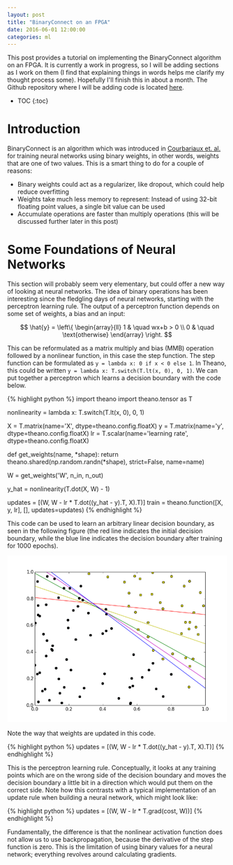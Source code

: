 ```yaml
---
layout: post
title: "BinaryConnect on an FPGA"
date: 2016-06-01 12:00:00
categories: ml
---
```


This post provides a tutorial on implementing the BinaryConnect algorithm on an FPGA. It is currently a work in progress, so I will be adding sections as I work on them (I find that explaining things in words helps me clarify my thought process some). Hopefully I'll finish this in about a month. The Github repository where I will be adding code is located [here](https://github.com/codekansas/binary-ml).

* TOC
{:toc}

# Introduction

BinaryConnect is an algorithm which was introduced in [Courbariaux et. al.](bengio) for training neural networks using binary weights, in other words, weights that are one of two values. This is a smart thing to do for a couple of reasons:

 - Binary weights could act as a regularizer, like dropout, which could help reduce overfitting
 - Weights take much less memory to represent: Instead of using 32-bit floating point values, a single bit value can be used
 - Accumulate operations are faster than multiply operations (this will be discussed further later in this post)

# Some Foundations of Neural Networks

This section will probably seem very elementary, but could offer a new way of looking at neural networks. The idea of binary operations has been interesting since the fledgling days of neural networks, starting with the perceptron learning rule. The output of a perceptron function depends on some set of weights, a bias and an input:

$$
\hat{y} = \left\{
        \begin{array}{ll}
            1 & \quad wx+b > 0 \\
            0 & \quad \text{otherwise}
        \end{array}
    \right.
$$

This can be reformulated as a matrix multiply and bias (MMB) operation followed by a nonlinear function, in this case the step function. The step function can be formulated as `y = lambda x: 0 if x < 0 else 1`. In Theano, this could be written `y = lambda x: T.switch(T.lt(x, 0), 0, 1)`. We can put together a perceptron which learns a decision boundary with the code below.

{% highlight python %}
import theano
import theano.tensor as T

nonlinearity = lambda x: T.switch(T.lt(x, 0), 0, 1)

X = T.matrix(name='X', dtype=theano.config.floatX)
y = T.matrix(name='y', dtype=theano.config.floatX)
lr = T.scalar(name='learning rate', dtype=theano.config.floatX)

def get_weights(name, *shape):
    return theano.shared(np.random.randn(*shape), strict=False, name=name)

W = get_weights('W', n_in, n_out)

y_hat = nonlinearity(T.dot(X, W) - 1)

updates = [(W, W - lr * T.dot((y_hat - y).T, X).T)]
train = theano.function([X, y, lr], [], updates=updates)
{% endhighlight %}

This code can be used to learn an arbitrary linear decision boundary, as seen in the following figure (the red line indicates the initial decision boundary, while the blue line indicates the decision boundary after training for 1000 epochs).

![Perceptron updates](/resources/binary_ml/perceptron_updates.png)

Note the way that weights are updated in this code.

{% highlight python %}
updates = [(W, W - lr * T.dot((y_hat - y).T, X).T)]
{% endhighlight %}

This is the perceptron learning rule. Conceptually, it looks at any training points which are on the wrong side of the decision boundary and moves the decision boundary a little bit in a direction which would put them on the correct side. Note how this contrasts with a typical implementation of an update rule when building a neural network, which might look like:

{% highlight python %}
updates = [(W, W - lr * T.grad(cost, W))]
{% endhighlight %}

Fundamentally, the difference is that the nonlinear activation function does not allow us to use backpropagation, because the derivative of the step function is zero. This is the limitation of using binary values for a neural network; everything revolves around calculating gradients.

<script src="https://ajax.googleapis.com/ajax/libs/jquery/2.2.2/jquery.min.js"></script>
<script type="text/javascript">
// Turn all headers into links back to the table of contents
$(document).ready(function() {
    $("article").find("h1, h2, h3, h4, h5, h6").each(function(index) {
        var content = $(this).text();
        $(this).html("<a href=\"#markdown-toc\" style=\"color: black;\">" + content + "</a>");
    });
});
</script>

[bengio]: http://arxiv.org/pdf/1511.00363v3.pdf
[original code]: https://github.com/MatthieuCourbariaux/BinaryConnect